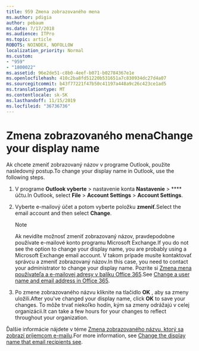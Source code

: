 ```yaml
---
title: 959 Zmena zobrazovaného mena
ms.author: pdigia
author: pebaum
ms.date: 7/17/2018
ms.audience: ITPro
ms.topic: article
ROBOTS: NOINDEX, NOFOLLOW
localization_priority: Normal
ms.custom:
- "959"
- "1800022"
ms.assetid: 96e2de51-c8b0-4eef-b071-b02784367e1e
ms.openlocfilehash: 410c2ba8fd51220b531651a7c830934dc27d4a07
ms.sourcegitcommit: b43f77221f47b50c41197a448a9c26c423ce1ad5
ms.translationtype: MT
ms.contentlocale: sk-SK
ms.lasthandoff: 11/15/2019
ms.locfileid: "36736736"
---
```

# <a name="change-your-display-name"></a><span data-ttu-id="75075-102">Zmena zobrazovaného mena</span><span class="sxs-lookup"><span data-stu-id="75075-102">Change your display name</span></span>
  
<span data-ttu-id="75075-103">Ak chcete zmeniť zobrazovaný názov v programe Outlook, použite nasledovný postup.</span><span class="sxs-lookup"><span data-stu-id="75075-103">To change your display name in Outlook, use the following steps.</span></span>
  
1. <span data-ttu-id="75075-104">V programe **Outlook vyberte** \> nastavenie konta **Nastavenie** \> \*\*\*\* účtu.</span><span class="sxs-lookup"><span data-stu-id="75075-104">In Outlook, select **File** \> **Account Settings** \> **Account Settings**.</span></span>

2. <span data-ttu-id="75075-105">Vyberte e-mailový účet a potom vyberte položku **zmeniť**.</span><span class="sxs-lookup"><span data-stu-id="75075-105">Select the email account and then select **Change**.</span></span>

    > [!NOTE]
    > <span data-ttu-id="75075-106">Ak nevidíte možnosť zmeniť zobrazovaný názov, pravdepodobne používate e-mailové konto programu Microsoft Exchange.</span><span class="sxs-lookup"><span data-stu-id="75075-106">If you do not see the option to change your display name, you are probably using a Microsoft Exchange email account.</span></span> <span data-ttu-id="75075-107">V takom prípade musíte kontaktovať správcu a zmeniť zobrazovaný názov.</span><span class="sxs-lookup"><span data-stu-id="75075-107">In this case, you need to contact your administrator to change your display name.</span></span> <span data-ttu-id="75075-108">Pozrite si [Zmena mena používateľa a e-mailovej adresy v balíku Office 365](https://docs.microsoft.com/office365/admin/add-users/change-a-user-name-and-email-address).</span><span class="sxs-lookup"><span data-stu-id="75075-108">See [Change a user name and email address in Office 365](https://docs.microsoft.com/office365/admin/add-users/change-a-user-name-and-email-address).</span></span>
  
3. <span data-ttu-id="75075-109">Po zmene zobrazovaného názvu kliknite na tlačidlo **OK** , aby sa zmeny uložili.</span><span class="sxs-lookup"><span data-stu-id="75075-109">After you've changed your display name, click **OK** to save your changes.</span></span> <span data-ttu-id="75075-110">To môže trvať niekoľko hodín, kým sa zmeny odrážajú v celej organizácii.</span><span class="sxs-lookup"><span data-stu-id="75075-110">It can take a few hours for your changes to reflect throughout your organization.</span></span>

<span data-ttu-id="75075-111">Ďalšie informácie nájdete v téme [Zmena zobrazovaného názvu, ktorý sa zobrazí príjemcom e-mailu](https://support.office.com/article/2b53331a-ba2a-4803-88dc-ac9fe376c8a9.aspx).</span><span class="sxs-lookup"><span data-stu-id="75075-111">For more information, see [Change the display name that email recipients see](https://support.office.com/article/2b53331a-ba2a-4803-88dc-ac9fe376c8a9.aspx).</span></span>
  